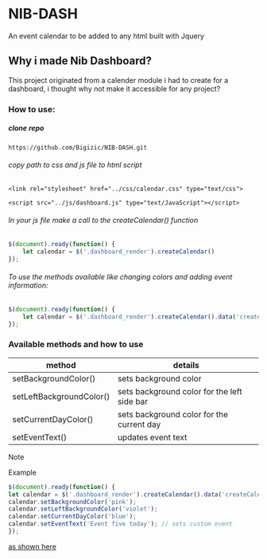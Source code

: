 # NIB-DASH

An event calendar to be added to any html built with Jquery

## Why i made Nib Dashboard?
This project originated from a calender module i had to create for a dashboard, i thought why not make it accessible for any project?


### How to use:
##### clone repo

`` https://github.com/Bigizic/NIB-DASH.git ``

###### copy path to css and js file to html script

``<link rel="stylesheet" href="../css/calendar.css" type="text/css">``

``<script src="../js/dashboard.js" type="text/JavaScript"></script>``


###### In your js file make a call to the createCalendar() function

````js
$(document).ready(function() {
    let calendar = $('.dashboard_render').createCalendar()
});
````


###### To use the methods available like changing colors and adding event information:

````js
$(document).ready(function() {
    let calendar = $('.dashboard_render').createCalendar().data('createCalendar');
});
````


### Available methods and how to use

| method | details |
| ---- | ---- |
| setBackgroundColor() | sets background color |
| setLeftBackgroundColor() | sets background color for the left side bar |
| setCurrentDayColor() | sets background color for the current day |
| setEventText() | updates event text |



> [!NOTE]
> Example
````js
$(document).ready(function() {
let calendar = $('.dashboard_render').createCalendar().data('createCalendar');
calendar.setBackgroundColor('pink');
calendar.setLeftBackgroundColor('violet');
calendar.setCurrentDayColor('blue');
calendar.setEventText('Event five today'); // sets custom event
});
````
<a href="./dashboard/js/render.js">as shown here</a>
